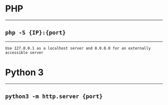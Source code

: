 # PHP
***
## `php -S {IP}:{port}`
***
	Use 127.0.0.1 as a localhost server and 0.0.0.0 for an externally accessible server
# Python 3
***
## `python3 -m http.server {port}`

